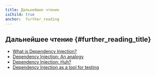 ```yaml
---
title: Дальнейшее чтение
isChild: true
anchor:  further_reading
---
```


## Дальнейшее чтение {#further_reading_title}

* [What is Dependency Injection?](http://fabien.potencier.org/article/11/what-is-dependency-injection)
* [Dependency Injection: An analogy](https://mwop.net/blog/260-Dependency-Injection-An-analogy.html)
* [Dependency Injection: Huh?](https://code.tutsplus.com/tutorials/dependency-injection-huh--net-26903)
* [Dependency Injection as a tool for testing](https://medium.com/philipobenito/dependency-injection-as-a-tool-for-testing-902c21c147f1)
